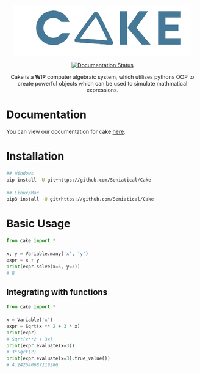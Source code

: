 <p align="center">
    <img width="468" height="132" src="https://raw.githubusercontent.com/Seniatical/Cake/main/logos/logo.png" alt="Cake logo">
</p>

<p align="center">
    <a href='https://cakepy.readthedocs.io/en/latest/?badge=latest'>
        <img src='https://readthedocs.org/projects/cakepy/badge/?version=latest' alt='Documentation Status' />
    </a>
</p>

<p align="center">
    Cake is a <b>WIP</b> computer algebraic system, which utilises pythons OOP to create powerful objects which can be used to simulate mathmatical expressions.
</p>

# Documentation
You can view our documentation for cake [here](https://cakepy.rtfd.io).

# Installation
```sh
## Windows
pip install -U git+https://github.com/Seniatical/Cake

## Linux/Mac
pip3 install -U git+https://github.com/Seniatical/Cake
```

# Basic Usage
```py
from cake import *

x, y = Variable.many('x', 'y')
expr = x + y
print(expr.solve(x=5, y=3))
# 8
```

## Integrating with functions
```py
from cake import *

x = Variable('x')
expr = Sqrt(x ** 2 + 3 * x)
print(expr)
# Sqrt(x**2 + 3x)
print(expr.evaluate(x=3))
# 3*Sqrt(2)
print(expr.evaluate(x=3).true_value())
# 4.242640687119286
```
